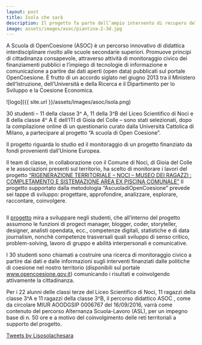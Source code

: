 ```yaml
---
layout: post
title: Isola che sarà
description: Il progetto fa parte dell’ampio intervento di recupero dell’area dell’ex-piscina comunale dell'IIS Da Vinci-Galileo 
image: assets/images/asoc/piantina-2-3d.jpg
---
```


A Scuola di OpenCoesione (ASOC) è un  percorso innovativo di didattica interdisciplinare rivolto alle scuole secondarie superiori. Promuove principi di cittadinanza consapevole, attraverso attività di monitoraggio civico dei finanziamenti pubblici e l’impiego di tecnologie di informazione e comunicazione a partire dai dati aperti (open data) pubblicati sul portale OpenCoesione. È frutto di un accordo siglato nel giugno 2013 tra il Ministero dell’Istruzione, dell’Università e della Ricerca e il Dipartimento per lo Sviluppo e la Coesione Economica.

![logo]({{ site.url }}/assets/images/asoc/isola.png)

30 studenti – 11  della classe 3^ A, 11  della 3^B del Liceo Scientifico di Noci e 8 della classe 4^ A E dell’ITI di Gioia del Colle – sono stati selezionati,  dopo la compilazione online di un questionario curato dalla Università Cattolica di Milano,  a partecipare al progetto “A scuola di Open Coesione”.

Il progetto riguarda lo studio ed  il monitoraggio  di un progetto finanziato da fondi provenienti dall’Unione Europea.

Il team di classe, in collaborazione con il Comune di Noci, di Gioia del Colle e le associazioni presenti sul territorio, ha scelto di monitorare i lavori  del progetto [“RIGENERAZIONE TERRITORIALE – NOCI –  MUSEO DEI RAGAZZI : COMPLETAMENTO E SISTEMAZIONE AREA EX PISCINA COMUNALE”](http://www.ascuoladiopencoesione.it/blogs/1/726) Il progetto supportato dalla metodologia  “AscuoladiOpenCoesione”  prevede  sei tappe di sviluppo: progettare, approfondire, analizzare, esplorare, raccontare, coinvolgere.

<span class="image fit"><img src="{{ site.url }}/assets/images/asoc/piantina-1.jpg" alt="" /></span>

Il [progetto](http://www.davincigalilei.it/category/progetti/lisola-che-sara/) mira a sviluppare negli studenti, che all’interno del progetto assumono le funzioni di progect manager, blogger, coder, storyteller, designer, analisti opendata, ecc., competenze digitali, statistiche e di data journalism, nonchè competenze trasversali quali sviluppo di senso critico, problem-solving, lavoro di gruppo e abilità interpersonali e comunicative.

I 30 studenti sono  chiamati a costruire una ricerca di monitoraggio civico a partire dai dati e dalle informazioni sugli interventi finanziati dalle politiche di coesione nel nostro territorio (disponibili sul portale www.opencoesione.gov.it) comunicando i risultati e coinvolgendo attivamente la cittadinanza.

Per i 22 alunni delle classi terze del Liceo Scientifico di Noci, 11 ragazzi della classe 3^A e 11 ragazzi della classe 3^B, il percorso  didattico ASOC , come da circolare MIUR AOODGSIP 0006767  del 16/09/2016, varrà come contenuto del percorso Alternanza Scuola-Lavoro (ASL),  per un impegno base di n. 50 ore  e a motivo del  coinvolgimento delle reti territoriali a supporto del progetto.

<a class="twitter-timeline" data-lang="it" data-theme="dark" href="https://twitter.com/Lisosolachesara">Tweets by Lisosolachesara</a> <script async src="//platform.twitter.com/widgets.js" charset="utf-8"></script>